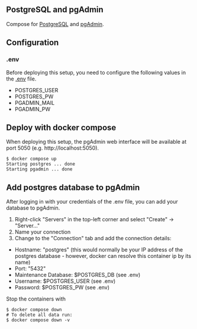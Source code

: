 ## PostgreSQL and pgAdmin
Compose for [PostgreSQL](https://www.postgresql.org/) and [pgAdmin](https://www.pgadmin.org/).

## Configuration

### .env
Before deploying this setup, you need to configure the following values in the [.env](.env) file.
- POSTGRES_USER
- POSTGRES_PW
- PGADMIN_MAIL
- PGADMIN_PW

## Deploy with docker compose
When deploying this setup, the pgAdmin web interface will be available at port 5050 (e.g. http://localhost:5050).  

``` shell
$ docker compose up
Starting postgres ... done
Starting pgadmin ... done
```

## Add postgres database to pgAdmin
After logging in with your credentials of the .env file, you can add your database to pgAdmin. 
1. Right-click "Servers" in the top-left corner and select "Create" -> "Server..."
2. Name your connection
3. Change to the "Connection" tab and add the connection details:
- Hostname: "postgres" (this would normally be your IP address of the postgres database - however, docker can resolve this container ip by its name)
- Port: "5432"
- Maintenance Database: $POSTGRES_DB (see .env)
- Username: $POSTGRES_USER (see .env)
- Password: $POSTGRES_PW (see .env)
  

Stop the containers with
``` shell
$ docker compose down
# To delete all data run:
$ docker compose down -v
```